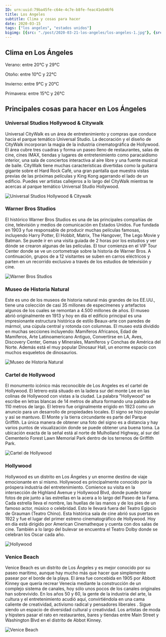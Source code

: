 ```yaml
---
ID: urn:uuid:79ba45fe-c64e-4c7e-b8fe-feac41eb46f6
title: Los Angeles
subtitle: Clima y cosas para hacer
date: 2020-03-15
tags: ["los angeles", "estados unidos"]
bigimg: [{src: "./post/2020-03-21-los-angeles/los-angeles-1.jpg"}, {src: "./post/2020-03-21-los-angeles/los-angeles-2.jpg"}, {src: "./post/2020-03-21-los-angeles/los-angeles-3.jpg"}]
---
```

 
## Clima en Los Ángeles
Verano: entre 20°C y 29°C
 
Otoño: entre 10°C y 22°C
 
Invierno: entre 9°C y 20°C
 
Primavera: entre 15°C y 26°C
 
## Principales cosas para hacer en Los Ángeles
 
### Universal Studios Hollywood & Citywalk
Universal CityWalk es un área de entretenimiento y compras que conduce hacia el parque temático Universal Studio. La decoración y el diseño de CityWalk incorporan la magia de la industria cinematográfica de Hollywood. El área cubre tres cuadras y forma un paseo lleno de restaurantes, salas de cine, cines IMAX, tiendas y lugares de entretenimiento como paracaidismo interior, una sala de conciertos interactiva al aire libre y una fuente musical de baile. CityWalk tiene muchas características divertidas como la guitarra gigante sobre el Hard Rock Café, una gran pantalla que muestra vistas previas de las próximas películas y King Kong agarrando el lado de un edificio. Puedes ver artistas callejeros a lo largo del CityWalk mientras te acercas al parque temático Universal Studio Hollywood. 
 
![Universal Studios Hollywood & Citywalk](https://images.unsplash.com/photo-1581957196265-f2f4092ca6e8?w=640)
 
### Warner Bros Studios
El histórico Warner Bros Studios es una de las principales compañías de cine, televisión y medios de comunicación en Estados Unidos. Fue fundada en 1903 y fue responsable de producir muchas películas famosas, incluyendo Harry Potter, El Hobbit, Matrix, The Hangover, The Lego Movie y Batman. Se puede ir en una visita guiada de 2 horas por los estudios y ver dónde se crearon algunas de las películas. El tour comienza en el VIP Tour Center donde se ve un cortometraje sobre la historia de Warner Bros. A continuación, grupos de a 12 visitantes se suben en carros eléctricos y parten en un recorrido exclusivo a través de los estudios de televisión y cine. 
 
 
![Warner Bros Studios](https://images.unsplash.com/photo-1582826734703-1621ddf8a58f?w=640)
 
### Museo de Historia Natural
Este es uno de los museos de historia natural más grandes de los EE.UU., tiene una colección de casi 35 millones de especímenes y artefactos algunos de los cuales se remontan a 4.500 millones de años. El museo abrió originalmente en 1913 y hoy en día el edificio principal es una impresionante estructura histórica de estilo Beaux-arte con paredes de mármol, una cúpula central y rotonda con columnas. El museo está dividido en muchas secciones incluyendo: Mamíferos Africanos, Edad de Mamíferos, Arte Latinoamericano Antiguo, Convertirse en LA, Aves, Discovery Center, Gemas y Minerales, Mamíferos y Conchas de América del Norte. Además está el muy popular Dinosaur Hall, un enorme espacio con muchos esqueletos de dinosaurios.
 
 
![Museo de Historia Natural](https://images.unsplash.com/photo-1454238554694-bb0049b8dc5a?w=640)
 
### Cartel de Hollywood
El monumento icónico más reconocible de Los Angeles es el cartel de Hollywood. El letrero está situado en la ladera sur del monte Lee en las colinas de Hollywood con vistas a la ciudad. La palabra "Hollywood" se escribe en letras blancas de 14 metros de altura formando una palabra de 110 metros de largo. El letrero fue originalmente erigido en 1923 como un anuncio para un desarrollo de propiedades locales. El signo se hizo popular y así se mantuvo. El Monte y la tierra circundante es parte del Parque Griffith. La única manera de obtener una foto del signo es a distancia y hay varios puntos de visualización donde se puede obtener una buena toma. La ubicación exacta de la señal está al norte de Mulholland Highway, al sur del Cementerio Forest Lawn Memorial Park dentro de los terrenos de Griffith Park. 
 
![Cartel de Hollywood](https://images.unsplash.com/photo-1580655653885-65763b2597d0?w=640)
 
### Hollywood
Hollywood es un distrito en Los Ángeles y un enorme destino de viaje emocionante en sí mismo. Hollywood es principalmente conocido por la próspera industria del entretenimiento. Comience su visita en la intersección de Highland Avenue y Hollywood Blvd, donde puede tomar fotos de pie junto a las estrellas en la acera a lo largo del Paseo de la Fama. Cada estrella lleva el nombre, las huellas de las manos y de los pies de un famoso actor, músico o celebridad. Esto le llevará fuera del Teatro Egipcio de Grauman (Teatro Chino). Esta histórica sala de cine abrió sus puertas en 1922 y fue el lugar del primer estreno cinematográfico de Hollywood. Hoy en día está dirigido por American Cinematheque y cuenta con dos salas de cine. También a lo largo del bulevar se encuentra el Teatro Dolby donde se celebran los Oscar cada año.
 
![Hollywood](https://images.unsplash.com/photo-1586243641498-a46be4218bc5?w=640)
 
### Venice Beach
Venice Beach es un distrito de Los Ángeles y es mejor conocido por su paseo marítimo, aunque hay mucho más que hacer que simplemente pasear por el borde de la playa. El área fue concebida en 1905 por Abbott Kinney que quería recrear Venecia mediante la construcción de un complejo sistema de canales, hoy sólo unos pocos de los canales originales han sobrevivido. En los años 50 y 60, la gente de la industria del arte, la cultura y el entretenimiento acudió aquí, convirtiéndola en una cama caliente de creatividad, activismo radical y pensadores liberales . Sigue siendo un espacio de diversidad cultural y creatividad. Los artistas de moda y hipsters pasar el rato en restaurantes, bares y tiendas entre Main Street y Washington Blvd en el distrito de Abbot Kinney. 
 
![Venice Beach](https://images.unsplash.com/photo-1573397286878-0ff40aa140cd?w=640)


 
